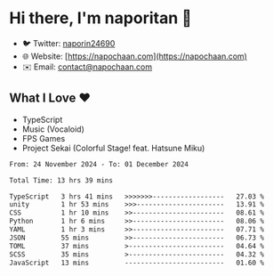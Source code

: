 # Hi there, I'm naporitan 👋

- 🐦 Twitter: [naporin24690](https://twitter.com/naporin24690)
- 🌐 Website: [https://napochaan.com](https://napochaan.com)
- ✉️ Email: [contact@napochaan.com](mailto:contact@napochaan.com)

## What I Love ❤️
- TypeScript
- Music (Vocaloid)
- FPS Games
- Project Sekai (Colorful Stage! feat. Hatsune Miku)

<!--START_SECTION:waka-->

```txt
From: 24 November 2024 - To: 01 December 2024

Total Time: 13 hrs 39 mins

TypeScript   3 hrs 41 mins   >>>>>>>------------------   27.03 %
unity        1 hr 53 mins    >>>----------------------   13.91 %
CSS          1 hr 10 mins    >>-----------------------   08.61 %
Python       1 hr 6 mins     >>-----------------------   08.06 %
YAML         1 hr 3 mins     >>-----------------------   07.71 %
JSON         55 mins         >>-----------------------   06.73 %
TOML         37 mins         >------------------------   04.64 %
SCSS         35 mins         >------------------------   04.32 %
JavaScript   13 mins         -------------------------   01.60 %
```

<!--END_SECTION:waka-->

